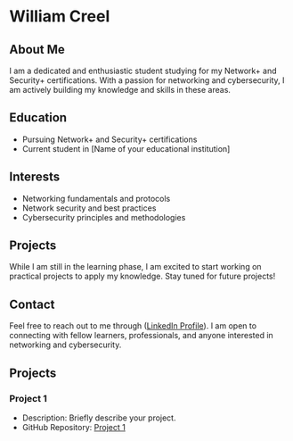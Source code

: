 # William Creel 

## About Me

I am a dedicated and enthusiastic student studying for my Network+ and Security+ certifications. With a passion for networking and cybersecurity, I am actively building my knowledge and skills in these areas.

## Education

- Pursuing Network+ and Security+ certifications
- Current student in [Name of your educational institution]

## Interests

- Networking fundamentals and protocols
- Network security and best practices
- Cybersecurity principles and methodologies

## Projects

While I am still in the learning phase, I am excited to start working on practical projects to apply my knowledge. Stay tuned for future projects!

## Contact

Feel free to reach out to me through ([LinkedIn Profile](https://www.linkedin.com/in/william-c-b0515a38)). I am open to connecting with fellow learners, professionals, and anyone interested in networking and cybersecurity.



## Projects

### Project 1

- Description: Briefly describe your project.
- GitHub Repository: [Project 1](https://github.com/your-username/project1)



